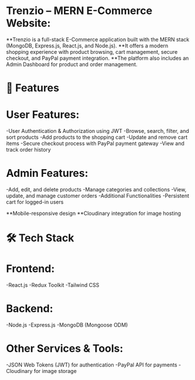 # Trenzio – MERN E-Commerce Website:

**Trenzio is a full-stack E-Commerce application built with the MERN stack (MongoDB, Express.js, React.js, and Node.js).
**It offers a modern shopping experience with product browsing, cart management, secure checkout, and PayPal payment integration.
**The platform also includes an Admin Dashboard for product and order management.

# 🚀 Features

# User Features:
-User Authentication & Authorization using JWT
-Browse, search, filter, and sort products
-Add products to the shopping cart
-Update and remove cart items
-Secure checkout process with PayPal payment gateway
-View and track order history

# Admin Features:
-Add, edit, and delete products
-Manage categories and collections
-View, update, and manage customer orders
-Additional Functionalities
-Persistent cart for logged-in users

**Mobile-responsive design
**Cloudinary integration for image hosting


# 🛠️ Tech Stack

# Frontend:
-React.js
-Redux Toolkit
-Tailwind CSS

# Backend:

-Node.js
-Express.js
-MongoDB (Mongoose ODM)

# Other Services & Tools:
-JSON Web Tokens (JWT) for authentication
-PayPal API for payments
-Cloudinary for image storage
 
 
